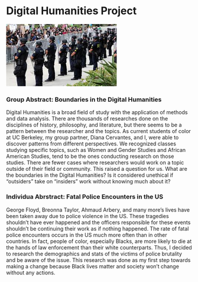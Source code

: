 # Digital Humanities Project
![police](images/police.jpeg)

### Group Abstract: Boundaries in the Digital Humanities

Digital Humanities is a broad field of study with the application of methods and data analysis. There are thousands of researches done on the disciplines of history, philosophy, and literature, but there seems to be a pattern between the researcher and the topics. As current students of color at UC Berkeley, my group partner, Diana Cervantes, and I, were able to discover patterns from different perspectives. We recognized classes studying specific topics, such as Women and Gender Studies and African American Studies, tend to be the ones conducting research on those studies. There are fewer cases where researchers would work on a topic outside of their field or community. This raised a question for us. What are the boundaries in the Digital Humanities? Is it considered unethical if “outsiders” take on “insiders” work without knowing much about it? 

### Individua Abrstract: Fatal Police Encounters in the US

George Floyd, Breonna Taylor, Ahmaud Arbery, and many more’s lives have been taken away due to police violence in the US. These tragedies shouldn’t have ever happened and the officers responsible for these events shouldn’t be continuing their work as if nothing happened. The rate of fatal police encounters occurs in the US much more often than in other countries. In fact, people of color, especially Blacks, are more likely to die at the hands of law enforcement than their white counterparts. Thus, I decided to research the demographics and stats of the victims of police brutality and be aware of the issue. This research was done as my first step towards making a change because Black lives matter and society won’t change without any actions. 
